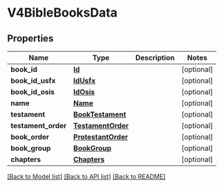 # V4BibleBooksData

## Properties
Name | Type | Description | Notes
------------ | ------------- | ------------- | -------------
**book_id** | [**Id**](Id.md) |  | [optional] 
**book_id_usfx** | [**IdUsfx**](IdUsfx.md) |  | [optional] 
**book_id_osis** | [**IdOsis**](IdOsis.md) |  | [optional] 
**name** | [**Name**](Name.md) |  | [optional] 
**testament** | [**BookTestament**](BookTestament.md) |  | [optional] 
**testament_order** | [**TestamentOrder**](TestamentOrder.md) |  | [optional] 
**book_order** | [**ProtestantOrder**](ProtestantOrder.md) |  | [optional] 
**book_group** | [**BookGroup**](BookGroup.md) |  | [optional] 
**chapters** | [**Chapters**](Chapters.md) |  | [optional] 

[[Back to Model list]](../README.md#documentation-for-models) [[Back to API list]](../README.md#documentation-for-api-endpoints) [[Back to README]](../README.md)


